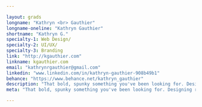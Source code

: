 ```yaml
---

layout: grads
longname: "Kathryn <br> Gauthier"
longname-oneline: "Kathryn Gauthier"
shortname: "Kathryn G."
specialty-1: Web Design/
specialty-2: UI/UX/
specialty-3: Branding
link: "http://kgauthier.com"
linkname: kgauthier.com
email: "kathrynrgauthier@gmail.com"
linkedin: "www.linkedin.com/in/kathryn-gauthier-908b49b1"
behance: "https://www.behance.net/kathryn_gauthier"
description: "That bold, spunky something you've been looking for. Designing really hard."
meta: "That bold, spunky something you've been looking for. Designing really hard."

---
```

